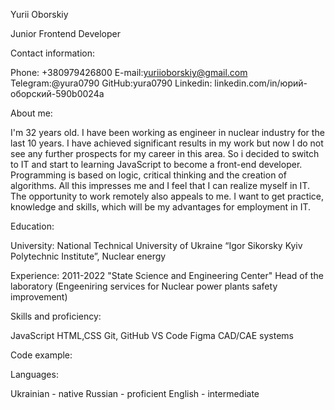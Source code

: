 Yurii Oborskiy


Junior Frontend Developer


Contact information:

Phone: +380979426800
E-mail:yuriioborskiy@gmail.com
Telegram:@yura0790
GitHub:yura0790
Linkedin: linkedin.com/in/юрий-оборский-590b0024a

About me:

I'm 32 years old. I have been working as engineer in nuclear industry
for the last 10 years. I have achieved significant results in my work
but now I do not see any further prospects for my career in this area.
So i decided to switch to IT and start to learning JavaScript to become a front-end developer. Programming is based on logic, critical thinking and the creation of algorithms. All this impresses me and I feel that I can realize myself in IT. The opportunity to work remotely also appeals to me. I want to get practice, knowledge and skills, which will be my advantages for employment in IT.

Education:

University: National Technical University of Ukraine
“Igor Sikorsky Kyiv Polytechnic Institute”, Nuclear energy

Experience:
2011-2022 "State Science and Engineering Center" 
Head of the laboratory (Engeeniring services for Nuclear power plants safety improvement)

Skills and proficiency:

JavaScript
HTML,CSS
Git, GitHub
VS Code
Figma
CAD/CAE systems

Code example:

<dsadasd>

Languages:

Ukrainian - native
Russian - proficient
English - intermediate
